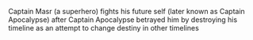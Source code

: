 Captain Masr (a superhero) fights his future self (later known as Captain Apocalypse) after Captain Apocalypse betrayed him by destroying his timeline as an attempt to change destiny in other timelines
